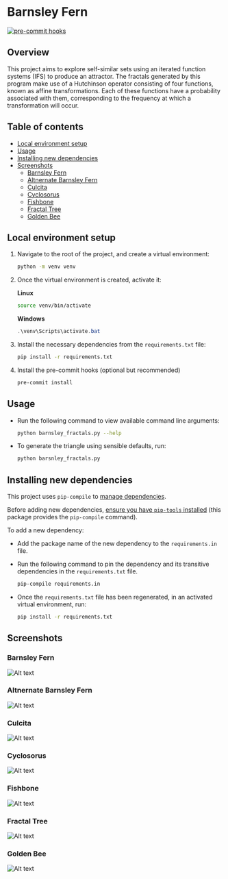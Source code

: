 # Barnsley Fern

[![pre-commit hooks](https://github.com/Sylruilshu/barnsley-fern/actions/workflows/ci.yaml/badge.svg)](https://github.com/Sylruilshu/barnsley-fern/actions/workflows/ci.yaml)

## Overview

This project aims to explore self-similar sets using an iterated function systems (IFS) to produce an attractor. The fractals generated by this program make use of a Hutchinson operator consisting of four functions, known as affine transformations. Each of these functions have a probability associated with them, corresponding to the frequency at which a transformation will occur.

## Table of contents

  - [Local environment setup](#local-environment-setup)
  - [Usage](#usage)
  - [Installing new dependencies](#installing-new-dependencies)
  - [Screenshots](#screenshots)
    - [Barnsley Fern](#barnsley-fern-1)
    - [Altnernate Barnsley Fern](#altnernate-barnsley-fern)
    - [Culcita](#culcita)
    - [Cyclosorus](#cyclosorus)
    - [Fishbone](#fishbone)
    - [Fractal Tree](#fractal-tree)
    - [Golden Bee](#golden-bee)

## Local environment setup

1. Navigate to the root of the project, and create a virtual environment:

    ```bash
    python -m venv venv
    ```

2. Once the virtual environment is created, activate it:

    **Linux**

    ```bash
    source venv/bin/activate
    ```

    **Windows**

    ```powershell
    .\venv\Scripts\activate.bat
    ```

3. Install the necessary dependencies from the `requirements.txt` file:

    ```bash
    pip install -r requirements.txt
    ```

4. Install the pre-commit hooks (optional but recommended)

    ```bash
    pre-commit install
    ```

## Usage

- Run the following command to view available command line arguments:

    ```bash
    python barnsley_fractals.py --help
    ```

- To generate the triangle using sensible defaults, run:

    ```bash
    python barsnley_fractals.py
    ```

## Installing new dependencies

This project uses `pip-compile` to [manage dependencies](https://youtu.be/LAig6s9Hkj0).

Before adding new dependencies, [ensure you have `pip-tools` installed](https://pypi.org/project/pip-tools/) (this package provides the `pip-compile` command).

To add a new dependency:

-   Add the package name of the new dependency to the `requirements.in` file.
-   Run the following command to pin the dependency and its transitive dependencies in the `requirements.txt` file.

    ```bash
    pip-compile requirements.in
    ```

-   Once the `requirements.txt` file has been regenerated, in an activated virtual environment, run:

    ```bash
    pip install -r requirements.txt

## Screenshots

### Barnsley Fern

![Alt text](/images/barnsley-fern.png?raw=true "Barnsley Fern")

### Altnernate Barnsley Fern

![Alt text](/images/alt-barnsley-fern.png?raw=true "Alternate Barnsley Fern")

### Culcita

![Alt text](/images/culcita.png?raw=true "Culcita")

### Cyclosorus

![Alt text](/images/cyclosorus.png?raw=true "Cyclosorus")

### Fishbone

![Alt text](/images/fishbone.png?raw=true "Fishbone")

### Fractal Tree

![Alt text](/images/fractal-tree.png?raw=true "Fractal Tree")

### Golden Bee

![Alt text](/images/golden-bee.png?raw=true "Golden Bee")